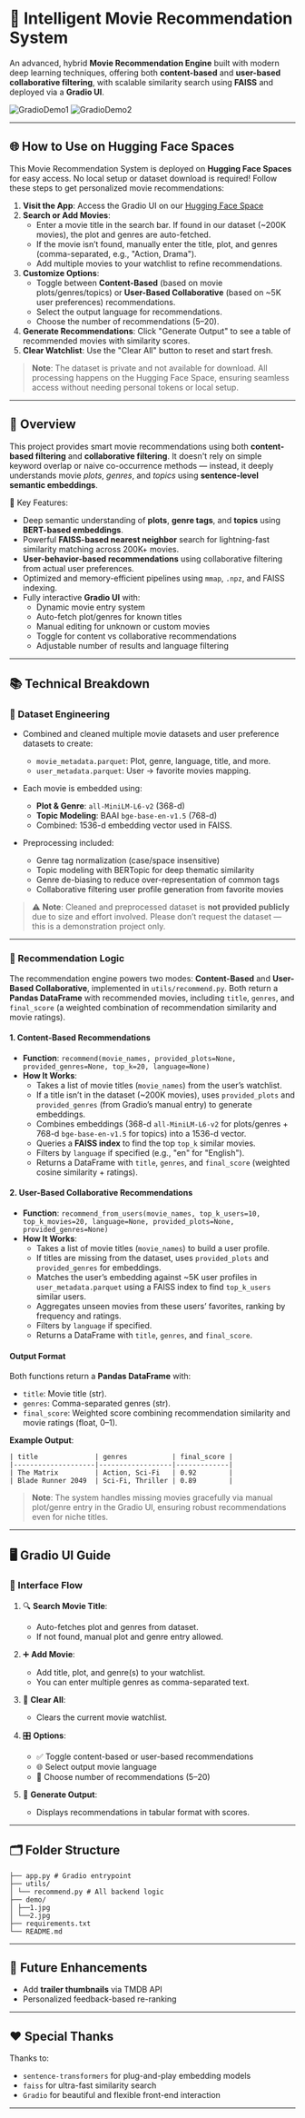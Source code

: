 # 🎥 Intelligent Movie Recommendation System

An advanced, hybrid **Movie Recommendation Engine** built with modern deep learning techniques, offering both **content-based** and **user-based collaborative filtering**, with scalable similarity search using **FAISS** and deployed via a **Gradio UI**.

![GradioDemo1](demo/1.png)
![GradioDemo2](demo/2.png)

---

## 🌐 How to Use on Hugging Face Spaces

This Movie Recommendation System is deployed on **Hugging Face Spaces** for easy access. No local setup or dataset download is required! Follow these steps to get personalized movie recommendations:

1. **Visit the App**: Access the Gradio UI on our [Hugging Face Space](https://huggingface.co/spaces/srabanmondal/movie-recommendations)
2. **Search or Add Movies**:
   - Enter a movie title in the search bar. If found in our dataset (~200K movies), the plot and genres are auto-fetched.
   - If the movie isn’t found, manually enter the title, plot, and genres (comma-separated, e.g., "Action, Drama").
   - Add multiple movies to your watchlist to refine recommendations.
3. **Customize Options**:
   - Toggle between **Content-Based** (based on movie plots/genres/topics) or **User-Based Collaborative** (based on ~5K user preferences) recommendations.
   - Select the output language for recommendations.
   - Choose the number of recommendations (5–20).
4. **Generate Recommendations**: Click "Generate Output" to see a table of recommended movies with similarity scores.
5. **Clear Watchlist**: Use the "Clear All" button to reset and start fresh.

> **Note**: The dataset is private and not available for download. All processing happens on the Hugging Face Space, ensuring seamless access without needing personal tokens or local setup.

---

## 🚀 Overview

This project provides smart movie recommendations using both **content-based filtering** and **collaborative filtering**. It doesn't rely on simple keyword overlap or naive co-occurrence methods — instead, it deeply understands movie *plots*, *genres*, and *topics* using **sentence-level semantic embeddings**.

🔧 Key Features:
- Deep semantic understanding of **plots**, **genre tags**, and **topics** using **BERT-based embeddings**.
- Powerful **FAISS-based nearest neighbor** search for lightning-fast similarity matching across 200K+ movies.
- **User-behavior-based recommendations** using collaborative filtering from actual user preferences.
- Optimized and memory-efficient pipelines using `mmap`, `.npz`, and FAISS indexing.
- Fully interactive **Gradio UI** with:
  - Dynamic movie entry system
  - Auto-fetch plot/genres for known titles
  - Manual editing for unknown or custom movies
  - Toggle for content vs collaborative recommendations
  - Adjustable number of results and language filtering

---

## 📚 Technical Breakdown

### 💾 Dataset Engineering

- Combined and cleaned multiple movie datasets and user preference datasets to create:
  - `movie_metadata.parquet`: Plot, genre, language, title, and more.
  - `user_metadata.parquet`: User → favorite movies mapping.

- Each movie is embedded using:
  - **Plot & Genre**: `all-MiniLM-L6-v2` (368-d)
  - **Topic Modeling**: BAAI `bge-base-en-v1.5` (768-d)
  - Combined: 1536-d embedding vector used in FAISS.

- Preprocessing included:
  - Genre tag normalization (case/space insensitive)
  - Topic modeling with BERTopic for deep thematic similarity
  - Genre de-biasing to reduce over-representation of common tags
  - Collaborative filtering user profile generation from favorite movies

> ⚠️ **Note**: Cleaned and preprocessed dataset is **not provided publicly** due to size and effort involved. Please don’t request the dataset — this is a demonstration project only.

---

### 🧠 Recommendation Logic

The recommendation engine powers two modes: **Content-Based** and **User-Based Collaborative**, implemented in `utils/recommend.py`. Both return a **Pandas DataFrame** with recommended movies, including `title`, `genres`, and `final_score` (a weighted combination of recommendation similarity and movie ratings).

#### 1. Content-Based Recommendations
- **Function**: `recommend(movie_names, provided_plots=None, provided_genres=None, top_k=20, language=None)`
- **How It Works**:
  - Takes a list of movie titles (`movie_names`) from the user’s watchlist.
  - If a title isn’t in the dataset (~200K movies), uses `provided_plots` and `provided_genres` (from Gradio’s manual entry) to generate embeddings.
  - Combines embeddings (368-d `all-MiniLM-L6-v2` for plots/genres + 768-d `bge-base-en-v1.5` for topics) into a 1536-d vector.
  - Queries a **FAISS index** to find the top `top_k` similar movies.
  - Filters by `language` if specified (e.g., "en" for  "English").
  - Returns a DataFrame with `title`, `genres`, and `final_score` (weighted cosine similarity + ratings).

#### 2. User-Based Collaborative Recommendations
- **Function**: `recommend_from_users(movie_names, top_k_users=10, top_k_movies=20, language=None, provided_plots=None, provided_genres=None)`
- **How It Works**:
  - Takes a list of movie titles (`movie_names`) to build a user profile.
  - If titles are missing from the dataset, uses `provided_plots` and `provided_genres` for embeddings.
  - Matches the user’s embedding against ~5K user profiles in `user_metadata.parquet` using a FAISS index to find `top_k_users` similar users.
  - Aggregates unseen movies from these users’ favorites, ranking by frequency and ratings.
  - Filters by `language` if specified.
  - Returns a DataFrame with `title`, `genres`, and `final_score`.

#### Output Format
Both functions return a **Pandas DataFrame** with:
- `title`: Movie title (str).
- `genres`: Comma-separated genres (str).
- `final_score`: Weighted score combining recommendation similarity and movie ratings (float, 0–1).

**Example Output**:
```
| title              | genres           | final_score |
|--------------------|------------------|-------------|
| The Matrix         | Action, Sci-Fi   | 0.92        |
| Blade Runner 2049  | Sci-Fi, Thriller | 0.89        |
```
> **Note**: The system handles missing movies gracefully via manual plot/genre entry in the Gradio UI, ensuring robust recommendations even for niche titles.

---

## 🖥️ Gradio UI Guide

### 🧾 Interface Flow

1. 🔍 **Search Movie Title**:
   - Auto-fetches plot and genres from dataset.
   - If not found, manual plot and genre entry allowed.

2. ➕ **Add Movie**:
   - Add title, plot, and genre(s) to your watchlist.
   - You can enter multiple genres as comma-separated text.

3. 🧹 **Clear All**:
   - Clears the current movie watchlist.

4. 🎛️ **Options**:
   - ✅ Toggle content-based or user-based recommendations
   - 🌐 Select output movie language
   - 🔢 Choose number of recommendations (5–20)

5. 🔮 **Generate Output**:
   - Displays recommendations in tabular format with scores.

---

## 🗂️ Folder Structure
```
├── app.py # Gradio entrypoint
├── utils/
│ └── recommend.py # All backend logic
├── demo/
│ ├──1.jpg
│ └──2.jpg
├── requirements.txt
└── README.md
```

---

## 🧠 Future Enhancements

- Add **trailer thumbnails** via TMDB API
- Personalized feedback-based re-ranking

---

## ❤️ Special Thanks

Thanks to:
- `sentence-transformers` for plug-and-play embedding models
- `faiss` for ultra-fast similarity search
- `Gradio` for beautiful and flexible front-end interaction

---
